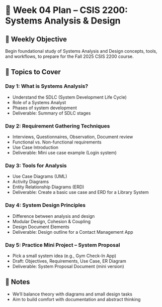 # 📅 Week 04 Plan – CSIS 2200: Systems Analysis & Design

## 🎯 Weekly Objective

Begin foundational study of Systems Analysis and Design concepts, tools, and workflows, to prepare for the Fall 2025 CSIS 2200 course.

## 🧠 Topics to Cover

### Day 1: What is Systems Analysis?

- Understand the SDLC (System Development Life Cycle)
- Role of a Systems Analyst
- Phases of system development
- Deliverable: Summary of SDLC stages

### Day 2: Requirement Gathering Techniques

- Interviews, Questionnaires, Observation, Document review
- Functional vs. Non-functional requirements
- Use Case Introduction
- Deliverable: Mini use case example (Login system)

### Day 3: Tools for Analysis

- Use Case Diagrams (UML)
- Activity Diagrams
- Entity Relationship Diagrams (ERD)
- Deliverable: Create a basic use case and ERD for a Library System

### Day 4: System Design Principles

- Difference between analysis and design
- Modular Design, Cohesion & Coupling
- Design Document Elements
- Deliverable: Design outline for a Contact Management App

### Day 5: Practice Mini Project – System Proposal

- Pick a small system idea (e.g., Gym Check-In App)
- Draft: Objectives, Requirements, Use Case, ER Diagram
- Deliverable: System Proposal Document (mini version)

## 📌 Notes

- We’ll balance theory with diagrams and small design tasks
- Aim to build comfort with documentation and abstract thinking
